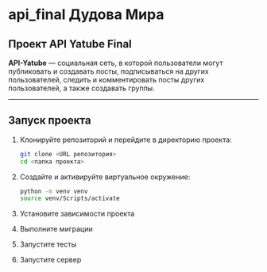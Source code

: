 # api_final Дудова Мира

## Проект API Yatube Final

**API-Yatube** — социальная сеть, в которой пользователи могут публиковать и создавать посты, подписываться на других пользователей, следить и комментировать посты других пользователей, а также создавать группы.

---

## Запуск проекта

1. Клонируйте репозиторий и перейдите в директорию проекта:
   ```bash
   git clone <URL репозитория>
   cd <папка проекта>

2. Создайте и активируйте виртуальное окружение:
   ```bash
   python -m venv venv
   source venv/Scripts/activate

3. Установите зависимости проекта
   
4. Выполните миграции

5. Запустите тесты

6. Запустите сервер

   
